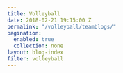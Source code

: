 ```yaml
---
title: Volleyball 
date: 2018-02-21 19:15:00 Z
permalink: "/volleyball/teamblogs/"
pagination:
  enabled: true
  collection: none
layout: blog-index
filter: volleyball
---
```


